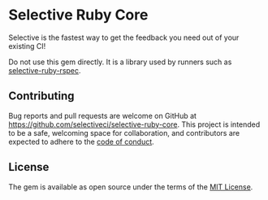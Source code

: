 # Selective Ruby Core

Selective is the fastest way to get the feedback you need out of your existing CI!

Do not use this gem directly. It is a library used by runners such as [selective-ruby-rspec](https://github.com/selectiveci/selective-ruby-rspec).

## Contributing

Bug reports and pull requests are welcome on GitHub at https://github.com/selectiveci/selective-ruby-core. This project is intended to be a safe, welcoming space for collaboration, and contributors are expected to adhere to the [code of conduct](https://github.com/selectiveci/selective-ruby-core/blob/main/CODE_OF_CONDUCT.md).

## License

The gem is available as open source under the terms of the [MIT License](https://opensource.org/licenses/MIT).
